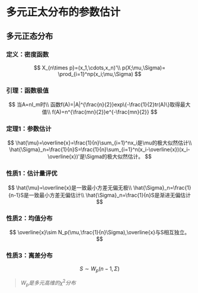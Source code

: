 # 多元正太分布的参数估计

## 多元正态分布

### 定义：密度函数

$$
X_{n\times p}=(x_1,\cdots,x_n)'\\
p(X;\mu,\Sigma)= \prod_{i=1}^np(x_i;\mu,\Sigma)
$$

### 引理：函数极值
$$
当A=nI_m时\\
函数f(A)=|A|^{\frac{n}{2}}exp\{-\frac{1}{2}tr(A)\}取得最大值\\
f(A)=n^{\frac{mn}{2}}e^{-\frac{mn}{2}}
$$

### 定理1：参数估计

$$
\hat{\mu}=\overline{x}=\frac{1}{n}\sum_{i=1}^nx_i是\mu的极大似然估计\\
\hat{\Sigma}_n=\frac{1}{n}S=\frac{1}{n}\sum_{i=1}^n(x_i-\overline{x})(x_i-\overline{x})'是\Sigma的极大似然估计。
$$

### 性质1：估计量评优
$$
\hat{\mu}=\overline{x}是一致最小方差无偏无极\\
\hat{\Sigma}_n=\frac{1}{n-1}S是一致最小方差无偏估计\\
\hat{\Sigma}_n=\frac{1}{n}S是渐进无偏估计
$$

### 性质2：均值分布

$$
\overline{x}\sim N_p(\mu,\frac{1}{n}\Sigma),\overline{x}与S相互独立。
$$

### 性质3：离差分布

$$
S\sim W_p(n-1,\Sigma)
$$

> $W_p是多元高维的\chi^2分布$